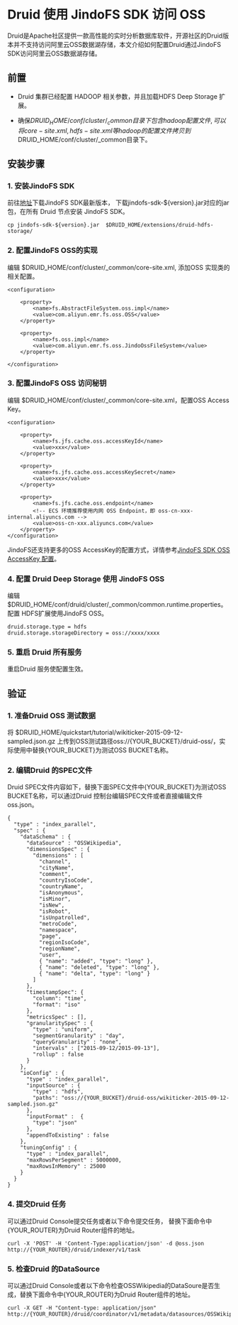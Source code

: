 # Druid 使用 JindoFS SDK 访问 OSS

Druid是Apache社区提供一款高性能的实时分析数据库软件，开源社区的Druid版本并不支持访问阿里云OSS数据湖存储，本文介绍如何配置Druid通过JindoFS SDK访问阿里云OSS数据湖存储。
## 前置

* Druid 集群已经配置 HADOOP 相关参数，并且加载HDFS Deep Storage 扩展。

* 确保$DRUID_HOME/conf/cluster/_common目录下包含hadoop配置文件, 可以将core-site.xml, hdfs-site.xml等hadoop的配置文件拷贝到$DRUID_HOME/conf/cluster/_common目录下。

## 安装步骤

### 1. 安装JindoFS SDK
前往[地址](jindofs_sdk_download.md)下载JindoFS SDK最新版本， 下载jindofs-sdk-${version}.jar对应的jar包，在所有 Druid 节点安装 JindoFS SDK。

````
cp jindofs-sdk-${version}.jar  $DRUID_HOME/extensions/druid-hdfs-storage/
````

### 2. 配置JindoFS OSS的实现
编辑 $DRUID_HOME/conf/cluster/_common/core-site.xml, 添加OSS 实现类的相关配置。

````
<configuration>

    <property>
        <name>fs.AbstractFileSystem.oss.impl</name>
        <value>com.aliyun.emr.fs.oss.OSS</value>
    </property>

    <property>
        <name>fs.oss.impl</name>
        <value>com.aliyun.emr.fs.oss.JindoOssFileSystem</value>
    </property>

</configuration>

````

### 3. 配置JindoFS OSS 访问秘钥
编辑 $DRUID_HOME/conf/cluster/_common/core-site.xml，配置OSS Access Key。

````
<configuration>

    <property>
        <name>fs.jfs.cache.oss.accessKeyId</name>
        <value>xxx</value>
    </property>

    <property>
        <name>fs.jfs.cache.oss.accessKeySecret</name>
        <value>xxx</value>
    </property>

    <property>
        <name>fs.jfs.cache.oss.endpoint</name>
        <!-- ECS 环境推荐使用内网 OSS Endpoint，即 oss-cn-xxx-internal.aliyuncs.com -->
        <value>oss-cn-xxx.aliyuncs.com</value>
    </property>
</configuration>

````
JindoFS还支持更多的OSS AccessKey的配置方式，详情参考[JindoFS SDK OSS AccessKey 配置](./jindosdk_credential_provider.md)。<br />

### 4. 配置 Druid Deep Storage 使用 JindoFS OSS
编辑 $DRUID_HOME/conf/druid/cluster/_common/common.runtime.properties。配置 HDFS扩展使用JindoFS OSS。

````
druid.storage.type = hdfs
druid.storage.storageDirectory = oss://xxxx/xxxx
````

### 5. 重启 Druid 所有服务
重启Druid 服务使配置生效。

## 验证

### 1. 准备Druid OSS 测试数据
将 $DRUID_HOME/quickstart/tutorial/wikiticker-2015-09-12-sampled.json.gz 上传到OSS测试路径oss://{YOUR_BUCKET}/druid-oss/，实际使用中替换{YOUR_BUCKET}为测试OSS BUCKET名称。

### 2. 编辑Druid 的SPEC文件
Druid SPEC文件内容如下，替换下面SPEC文件中{YOUR_BUCKET}为测试OSS BUCKET名称，可以通过Druid 控制台编辑SPEC文件或者直接编辑文件oss.json。

````
{
  "type" : "index_parallel",
  "spec" : {
    "dataSchema" : {
      "dataSource" : "OSSWikipedia",
      "dimensionsSpec" : {
        "dimensions" : [
          "channel",
          "cityName",
          "comment",
          "countryIsoCode",
          "countryName",
          "isAnonymous",
          "isMinor",
          "isNew",
          "isRobot",
          "isUnpatrolled",
          "metroCode",
          "namespace",
          "page",
          "regionIsoCode",
          "regionName",
          "user",
          { "name": "added", "type": "long" },
          { "name": "deleted", "type": "long" },
          { "name": "delta", "type": "long" }
        ]
      },
      "timestampSpec": {
        "column": "time",
        "format": "iso"
      },
      "metricsSpec" : [],
      "granularitySpec" : {
        "type" : "uniform",
        "segmentGranularity" : "day",
        "queryGranularity" : "none",
        "intervals" : ["2015-09-12/2015-09-13"],
        "rollup" : false
      }
    },
    "ioConfig" : {
      "type" : "index_parallel",
      "inputSource" : {
        "type" : "hdfs",
        "paths": "oss://{YOUR_BUCKET}/druid-oss/wikiticker-2015-09-12-sampled.json.gz"
      },
      "inputFormat" :  {
        "type": "json"
      },
      "appendToExisting" : false
    },
    "tuningConfig" : {
      "type" : "index_parallel",
      "maxRowsPerSegment" : 5000000,
      "maxRowsInMemory" : 25000
    }
  }
}
````

### 4. 提交Druid 任务
可以通过Druid Console提交任务或者以下命令提交任务， 替换下面命令中{YOUR_ROUTER}为Druid Router组件的地址。

````
curl -X 'POST' -H 'Content-Type:application/json' -d @oss.json http://{YOUR_ROUTER}/druid/indexer/v1/task
````

### 5. 检查Druid 的DataSource
可以通过Druid Console或者以下命令检查OSSWikipedia的DataSoure是否生成，替换下面命令中{YOUR_ROUTER}为Druid Router组件的地址。

````
curl -X GET -H "Content-type: application/json" http://{YOUR_ROUTER}/druid/coordinator/v1/metadata/datasources/OSSWikipedia
````
